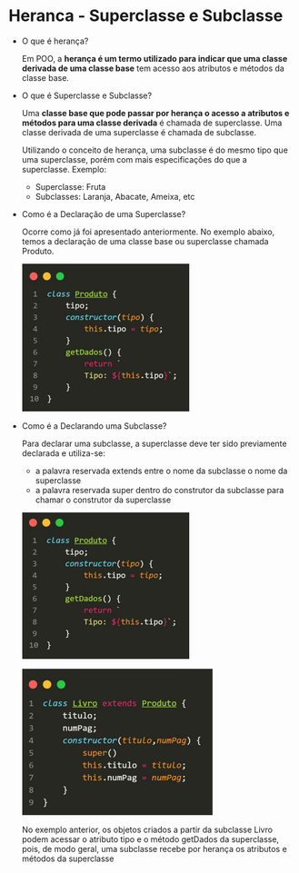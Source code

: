 # Heranca - Superclasse e Subclasse

- O que é herança?
    
    Em POO, a **herança é um termo utilizado para indicar que uma classe derivada de uma classe base** tem acesso aos atributos e métodos da classe base.
    
- O que é Superclasse e Subclasse?
    
    Uma **classe base que pode passar por herança o acesso a atributos e métodos para uma classe derivada** é chamada de superclasse. Uma classe derivada de uma superclasse é chamada de subclasse.
    
    Utilizando o conceito de herança, uma subclasse é do mesmo tipo que uma superclasse, porém com mais especificações do que a superclasse. Exemplo:
    
    - Superclasse: Fruta
    - Subclasses: Laranja, Abacate, Ameixa, etc
- Como é a Declaração de uma Superclasse?
    
    Ocorre como já foi apresentado anteriormente. No exemplo abaixo, temos a declaração de uma classe base ou superclasse chamada Produto.
    
    ![Untitled](Heranca%20-%20Superclasse%20e%20Subclasse%20c153c641619e40a3b9fc2e39462b811c/Untitled.png)
    
- Como é a Declarando uma Subclasse?
    
    Para declarar uma subclasse, a superclasse deve ter sido previamente declarada e utiliza-se:
    
    - a palavra reservada extends entre o nome da subclasse o nome da superclasse
    - a palavra reservada super dentro do construtor da subclasse para chamar o construtor da superclasse
    
    ![Untitled](Heranca%20-%20Superclasse%20e%20Subclasse%20c153c641619e40a3b9fc2e39462b811c/Untitled%201.png)
    
    ![Untitled](Heranca%20-%20Superclasse%20e%20Subclasse%20c153c641619e40a3b9fc2e39462b811c/Untitled%202.png)
    
    No exemplo anterior, os objetos criados a partir da subclasse Livro podem acessar o atributo tipo e o método getDados da superclasse, pois, de modo geral, uma subclasse recebe por herança os atributos e métodos da superclasse